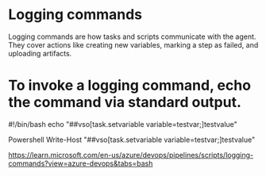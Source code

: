 # Logging commands

Logging commands are how tasks and scripts communicate with the agent. They cover actions like creating new variables, marking a step as failed, and uploading artifacts.

# To invoke a logging command, echo the command via standard output.
#!/bin/bash
echo "##vso[task.setvariable variable=testvar;]testvalue"

Powershell
Write-Host "##vso[task.setvariable variable=testvar;]testvalue"

https://learn.microsoft.com/en-us/azure/devops/pipelines/scripts/logging-commands?view=azure-devops&tabs=bash


